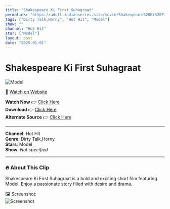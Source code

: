 ```yaml
---
title: "Shakespeare Ki First Suhagraat"
permalink: "https://adult.indianseries.site/movie/Shakespeare%20Ki%20First%20Suhagraat"
tags: ["Dirty Talk,Horny", "Hot Hit", "Model"]
show: ""
channel: "Hot Hit"
star: ["Model"]
layout: post
date: "2025-01-01"
---
```


# Shakespeare Ki First Suhagraat

![Model](https://shorts.desisins.com/wp-content/uploads/2024/04/Shakes-first-suhagraat.jpg)

🔗 [Watch on Website](https://adult.indianseries.site/movie/Shakespeare%20Ki%20First%20Suhagraat)

**Watch Now** 👉 [Click Here](https://adult.indianseries.site/movie/Shakespeare%20Ki%20First%20Suhagraat)  
**Download** 👉 [Click Here](https://adult.indianseries.site/movie/Shakespeare%20Ki%20First%20Suhagraat)  
**Alternate Source** 👉 [Click Here](https://adult.indianseries.site/movie/Shakespeare%20Ki%20First%20Suhagraat)

---

**Channel**: Hot Hit  
**Genre**: Dirty Talk,Horny  
**Stars**: Model  
**Show**: *Not specified*

---

### 🔥 About This Clip

Shakespeare Ki First Suhagraat is a bold and exciting short film featuring Model. Enjoy a passionate story filled with desire and drama.
 
🖼️ Screenshot:  
![Screenshot](https://shorts.desisins.com/wp-content/uploads/2024/04/Shakes-first-suhagraat.jpg)
